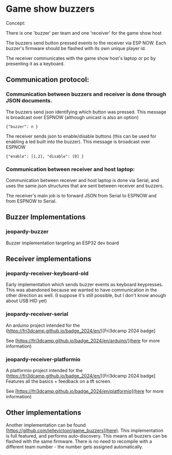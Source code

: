 # Game show buzzers

Concept:

There is one 'buzzer' per team and one 'receiver' for the game show host

The buzzers send button pressed events to the receiver via ESP NOW. Each buzzer's firmware should be flashed with its own unique player id.

The receiver communicates with the game show host's laptop or pc by presenting it as a keyboard.

## Communication protocol:

### Communication between buzzers and receiver is done through JSON documents.

The buzzers send json identifying which button was pressed.
This message is broadcast over ESPNOW (although unicast is also an option)

```{"buzzer": n }```

The receiver sends json to enable/disable buttons (this can be used for enabling a led built into the buzzer).
This message is broadcast over ESPNOW

```{"enable": [1,2], "disable": [0] }```

### Communication between receiver and host laptop:

Communication between receiver and host laptop is done via Serial, and uses the same json structures that are sent between receiver and buzzers.

The receiver's main job is to forward JSON from Serial to ESPNOW and from ESPNOW to Serial.

## Buzzer Implementations

### jeopardy-buzzer

Buzzer implementation targeting an ESP32 dev board

## Receiver implementations

### jeopardy-receiver-keyboard-old

Early implementation which sends buzzer events as keyboard keypresses.
This was abandoned because we wanted to have communication in the other direction as well. (I suppose it's still possible, but I don't know anough about USB HID yet)

### jeopardy-receiver-serial

An arduino project intended for the (https://fri3dcamp.github.io/badge_2024/en/)[Fri3dcamp 2024 badge]

See [https://fri3dcamp.github.io/badge_2024/en/arduino/](here for more information)

### jeopardy-receiver-platformio

A platformio project intended for the (https://fri3dcamp.github.io/badge_2024/en/)[Fri3dcamp 2024 badge]
Features all the basics + feedback on a tft screen.

See [https://fri3dcamp.github.io/badge_2024/en/platformio](here for more information)

## Other implementations

Another implementation can be found [https://github.com/jellevictoor/game_buzzers](here).
This implementation is full featured, and performs auto-discovery. This means all buzzers can be flashed with the same firmware.  There is no need to recompile with a different team number - the number gets assigned automatically.
